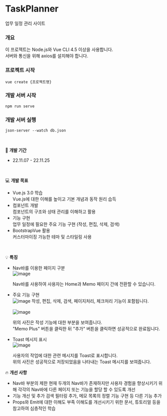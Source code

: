 # TaskPlanner
업무 일정 관리 사이트
### 개요
이 프로젝트는 Node.js와 Vue CLI 4.5 이상을 사용합니다.  
서버와 통신을 위해 axios를 설치해야 합니다.  
### 프로젝트 시작
```shell
vue create {프로젝트명}
```  
### 개발 서버 시작
```shell
npm run serve
```
### 개발 서버 실행
```shell
json-server --watch db.json
```
<br/>  

📅 **개발 기간**  
* 22.11.07 - 22.11.25   
<br/>  

💻 **개발 목표**  
* Vue.js 3.0 학습  
    Vue.js에 대한 이해를 높이고 기본 개념과 동작 원리 습득  
* 컴포넌트 개발  
    컴포넌트의 구조와 상태 관리를 이해하고 활용
* 기능 구현  
    업무 일정에 필요한 주요 기능 구현 (작성, 편집, 삭제, 검색)  
* BootstrapVue 활용  
    커스터마이징 가능한 테마 및 스타일링 사용
<br/>

💡 **특징**
* Nav바를 이용한 페이지 구분  
  ![image](https://github.com/imdanbi/TaskPlanner/assets/97159236/678d13d5-b7ac-47c9-8f78-02d5112aeddc)

    Nav바를 사용하여 사용자는 Home과 Memo 페이지 간에 전환할 수 있습니다.
* 주요 기능 구현  
      ![image](https://github.com/imdanbi/TaskPlanner/assets/97159236/52f391c3-80b0-4c2c-b8fe-f60e37cef954)
        작성, 편집, 삭제, 검색, 페이지처리, 체크처리 기능이 포함됩니다.<br/>  
      ![image](https://github.com/imdanbi/TaskPlanner/assets/97159236/b71f5f61-69f5-45df-b86c-fbeeea6226e7)

    
    위의 사진은 작성 기능에 대한 부분을 보여줍니다.  
    "Memo Plus" 버튼을 클릭한 뒤 "추가" 버튼을 클릭하면 성공적으로 완료됩니다.
* Toast 메시지 표시  
    ![image](https://github.com/imdanbi/TaskPlanner/assets/97159236/e51abcb2-2d1d-4cda-833c-8bef1e4ac6dd)

    사용자의 작업에 대한 관련 메시지를 Toast로 표시합니다.  
    위의 사진은 성공적으로 저장되었음을 나타내는 Toast 메시지를 보여줍니다.
  <br/>
  
🔥 **개선 사항**  
* Nav바 부분의 제한
    현재 두개의 Nav바가 존재하지만 사용자 경험을 향상시키기 위해 각각의 Nav바에 다른 페이지 또는 기능을 할당 할 수 있도록 개선
* 기능 개선 및 추가
    검색 필터링 추가, 메모 목록의 정렬 기능 구현 등 다른 기능 추가
* Props와 Emit에 대한 이해도 부족
    이해도를 개선시키기 위한 문서, 튜토리얼 등을 참고하여 심층적인 학습
